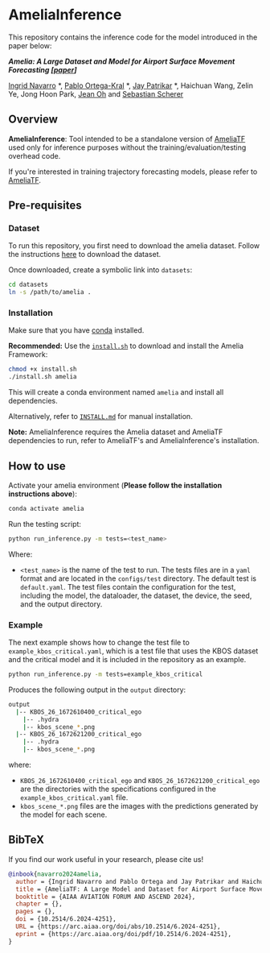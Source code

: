# AmeliaInference

This repository contains the inference code for the model introduced in the paper below:

***Amelia: A Large Dataset and Model for Airport Surface Movement Forecasting [[paper](https://arxiv.org/pdf/2407.21185)]***

[Ingrid Navarro](https://navars.xyz) *, [Pablo Ortega-Kral](https://paok-2001.github.io) *, [Jay Patrikar](https://www.jaypatrikar.me) *, Haichuan Wang,
Zelin Ye, Jong Hoon Park, [Jean Oh](https://cmubig.github.io/team/jean_oh/) and [Sebastian Scherer](https://theairlab.org/team/sebastian/)

## Overview

**AmeliaInference**: Tool intended to be a standalone version of [AmeliaTF](github.com/AmeliaCMU/AmeliaTF) used only for inference purposes without the training/evaluation/testing overhead code.

If you're interested in training trajectory forecasting models, please refer to [AmeliaTF](github.com/AmeliaCMU/AmeliaTF).

## Pre-requisites

### Dataset

To run this repository, you first need to download the amelia dataset. Follow the instructions [here](https://ameliacmu.github.io/amelia-dataset/) to download the dataset.

Once downloaded, create a symbolic link into  `datasets`:

```bash
cd datasets
ln -s /path/to/amelia .
```

### Installation

Make sure that you have [conda](https://conda.io/projects/conda/en/latest/user-guide/install/index.html) installed.

**Recommended:** Use the  [`install.sh`](https://github.com/AmeliaCMU/AmeliaScenes/blob/main/install.sh) to download and install the Amelia Framework:

```bash
chmod +x install.sh
./install.sh amelia
```

This will create a conda environment named `amelia` and install all dependencies.

Alternatively, refer to [`INSTALL.md`](https://github.com/AmeliaCMU/AmeliaScenes/blob/main/INSTALL.md) for manual installation.

**Note:** AmeliaInference requires the Amelia dataset and AmeliaTF dependencies to run, refer to AmeliaTF's and AmeliaInference's installation.

## How to use

Activate your amelia environment (**Please follow the installation instructions above**):

```bash
conda activate amelia
```

Run the testing script:

```bash
python run_inference.py -m tests=<test_name>
```

Where:

- `<test_name>` is the name of the test to run. The tests files are in a `yaml` format and are located in the `configs/test` directory. The default test is `default.yaml`. The test files contain the configuration for the test, including the model, the dataloader, the dataset, the device, the seed, and the output directory.

### Example

The next example shows how to change the test file to `example_kbos_critical.yaml`, which is a test file that uses the KBOS dataset and the critical model and it is included in the repository as an example.

```bash
python run_inference.py -m tests=example_kbos_critical
```

Produces the following output in the `output` directory:

```bash
output
  |-- KBOS_26_1672610400_critical_ego
    |-- .hydra
    |-- kbos_scene_*.png
  |-- KBOS_26_1672621200_critical_ego
    |-- .hydra
    |-- kbos_scene_*.png
```

where:

- `KBOS_26_1672610400_critical_ego` and `KBOS_26_1672621200_critical_ego` are the directories with the specifications configured in the `example_kbos_critical.yaml` file.
- `kbos_scene_*.png` files are the images with the predictions generated by the model for each scene.

## BibTeX

If you find our work useful in your research, please cite us!

```bibtex
@inbook{navarro2024amelia,
  author = {Ingrid Navarro and Pablo Ortega and Jay Patrikar and Haichuan Wang and Zelin Ye and Jong Hoon Park and Jean Oh and Sebastian Scherer},
  title = {AmeliaTF: A Large Model and Dataset for Airport Surface Movement Forecasting},
  booktitle = {AIAA AVIATION FORUM AND ASCEND 2024},
  chapter = {},
  pages = {},
  doi = {10.2514/6.2024-4251},
  URL = {https://arc.aiaa.org/doi/abs/10.2514/6.2024-4251},
  eprint = {https://arc.aiaa.org/doi/pdf/10.2514/6.2024-4251},
}
```
<!--
TODO: install from git
'amelia_tf @ git+https://github.com/AmeliaCMU/AmeliaTF@main' -->
